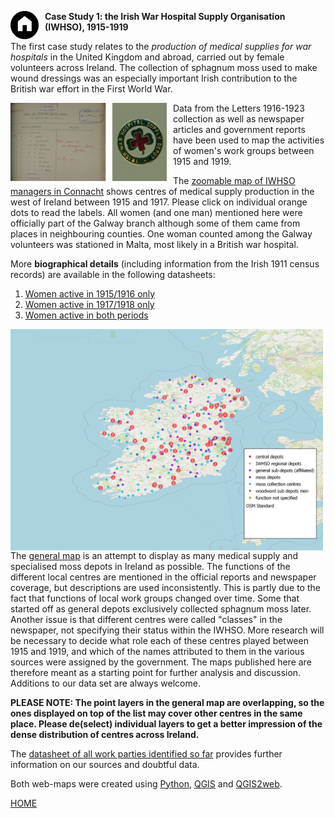 <a href="https://monikabarget.github.io/FeministDH/"><img alt="home" src="./home-button.png" align="left" style="padding-right:10px" width="45px"></a>
**Case Study 1: the Irish War Hospital Supply Organisation (IWHSO), 1915-1919**

The first case study relates to the *production of medical supplies for war hospitals* in the United Kingdom and abroad, carried out by female volunteers across Ireland. The collection of sphagnum moss used to make wound dressings was an especially important Irish contribution to the British war effort in the First World War.

<img src="./Logos/Logo_IWHSO.png" alt="logo" align="left" style="padding-right:10px" width="250"/> Data from the Letters 1916-1923 collection as well as newspaper articles and government reports have been used to map the activities of women's work groups between 1915 and 1919.

The [zoomable map of IWHSO managers in Connacht](https://monikabarget.github.io/FeministDH/IWHSOConnacht_interactive.html) shows centres of medical supply production in the west of Ireland between 1915 and 1917. Please click on individual orange dots to read the labels. All women (and one man) mentioned here were officially part of the Galway branch although some of them came from places in neighbouring counties. One woman counted among the Galway volunteers was stationed in Malta, most likely in a British war hospital.

More **biographical details** (including information from the Irish 1911 census records) are available in the following datasheets:

1. [Women active in 1915/1916 only](https://github.com/MonikaBarget/FeministDH/blob/master/IWHSO-Connacht_bios_women-active-in-1st-period.csv)
1. [Women active in 1917/1918 only](https://github.com/MonikaBarget/FeministDH/blob/master/IWHSO-Connacht_bios_women-active-in-2nd-period.csv)
1. [Women active in both periods](https://github.com/MonikaBarget/FeministDH/blob/master/IWHSO-Connacht_bios_women-active-in-both-periods.csv)

<img src="./_assets/IWHSO_general_map.png" align="left" style="padding-right:10px" width="500"/> The [general map](https://monikabarget.github.io/FeministDH/qgis2web_2022_05_27-10_19_09_680795/index.html) is an attempt to display as many medical supply and specialised moss depots in Ireland as possible. The functions of the different local centres are mentioned in the official reports and newspaper coverage, but descriptions are used inconsistently. This is partly due to the fact that functions of local work groups changed over time. Some that started off as general depots exclusively collected sphagnum moss later. Another issue is that different centres were called "classes" in the newspaper, not specifying their status within the IWHSO. More research will be necessary to decide what role each of these centres played between 1915 and 1919, and which of the names attributed to them in the various sources were assigned by the government. The maps published here are therefore meant as a starting point for further analysis and discussion. Additions to our data set are always welcome.

**PLEASE NOTE: The point layers in the general map are overlapping, so the ones displayed on top of the list may cover other centres in the same place. Please de(select) individual layers to get a better impression of the dense distribution of centres across Ireland.** 

The [datasheet of all work parties identified so far](https://github.com/MonikaBarget/FeministDH/blob/master/IWHSO_list%20of%20all%20identified%20Irish%20work%20parties%20and%20supply%20depots.csv) provides further information on our sources and doubtful data.

Both web-maps were created using [Python](https://www.python.org/), [QGIS](https://qgis.org/de/site/) and [QGIS2web](https://github.com/tomchadwin/qgis2web). 
    
[HOME](https://monikabarget.github.io/FeministDH/)
